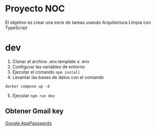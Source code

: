 # Proyecto NOC

El objetivo es crear una esrie de tareas usando Arquitectura Limpia con TypeScript

# dev

1. Clonar el archivo .env.template a .env
2. Configurar las variables de entorno
3. Ejecutar el comando `npm install `
4. Levantar las bases de datos con el comando

```
docker compose up -d
```

5. Ejecutar `npm run dev`

## Obtener Gmail key

[Google AppPasswords](https://myaccount.google.com/u/o/apppasswords)
